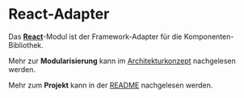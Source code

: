 # React-Adapter

Das [**React**](https://reactjs.org)-Modul ist der Framework-Adapter für die Komponenten-Bibliothek.

Mehr zur **Modularisierung** kann im [Architekturkonzept](https://public-ui.github.io/docs/concepts/architecture) nachgelesen werden.

Mehr zum **Projekt** kann in der [README](https://public-ui.github.io/docs) nachgelesen werden.

